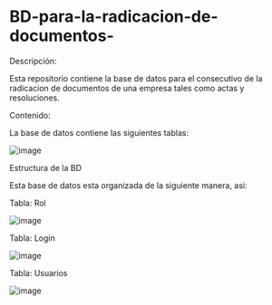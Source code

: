 # BD-para-la-radicacion-de-documentos-

Descripción:

Esta repositorio contiene la base de datos para el consecutivo de la radicacion de documentos de una empresa tales como actas y resoluciones.

Contenido:

La base de datos contiene las siguientes tablas:

![image](https://github.com/user-attachments/assets/a50bdd93-5b9e-4e3c-82e6-066515692acf)

Estructura de la BD

Esta base de datos esta organizada de la siguiente manera, asi:

Tabla: Rol 

![image](https://github.com/user-attachments/assets/0f88681b-82e5-4d17-8095-9ae1967b602a)

Tabla: Login

![image](https://github.com/user-attachments/assets/e40c383d-4fdc-4d5c-a350-91e7b75d03f6)

Tabla: Usuarios

![image](https://github.com/user-attachments/assets/b3c570d9-f5cf-4f2f-8850-b1ae9cfa3e77)




